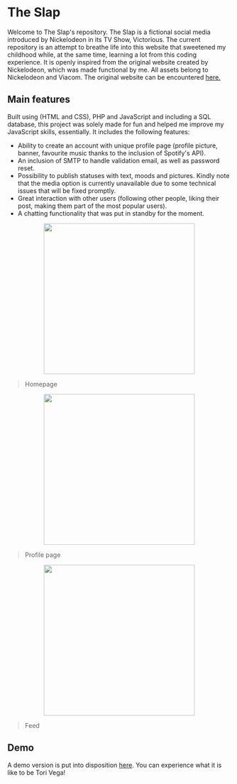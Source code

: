 ﻿
# The Slap 
Welcome to The Slap's repository. The Slap is a fictional social media introduced by Nickelodeon in its TV Show, Victorious. The current repository is an attempt to breathe life into this website that sweetened my childhood while, at the same time, learning a lot from this coding experience. It is openly inspired from the original website created by Nickelodeon, which was made functional by me. All assets belong to Nickelodeon and Viacom. The original website can be encountered [here.](http://web.archive.org/web/20120110121312/http://www.theslap.com/) 
## Main features 
Built using (HTML and CSS), PHP and JavaScript and including a SQL database, this project was solely made for fun and helped me improve my JavaScript skills, essentially. It includes the following features: 
- Ability to create an account with unique profile page (profile picture, banner, favourite music thanks to the inclusion of Spotify's API). 
- An inclusion of SMTP to handle validation email, as well as password reset. 
- Possibility to publish statuses with text, moods and pictures. Kindly note that the media option is currently unavailable due to some technical issues that will be fixed promptly. 
- Great interaction with other users (following other people, liking their post, making them part of the most popular users). 
- A chatting functionality that was put in standby for the moment. 

<p align="center">
  <img src="https://i.ibb.co/RbF8Dz0/Screenshot-2023-01-03-at-22-01-58-The-Slap.png" width="340">
</p>

> Homepage

<p align="center">
  <img src="https://i.ibb.co/jgTsv43/Screenshot-2023-01-03-at-22-02-29-The-Slap-Profil.png" width="340">
</p>

> Profile page

<p align="center">
  <img src="https://i.ibb.co/80DQvnx/Screenshot-2023-01-03-at-22-02-50-The-Slap-Feed.png" width="340">
</p>

> Feed


## Demo 
A demo version is put into disposition [here](http://theslap.rf.gd/). You can experience what it is like to be Tori Vega!

